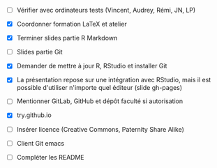 - [ ] Vérifier avec ordinateurs tests (Vincent, Audrey, Rémi, JN, LP)
- [X] Coordonner formation LaTeX et atelier
- [X] Terminer slides partie R Markdown
- [ ] Slides partie Git
- [X] Demander de mettre à jour R, RStudio et installer Git
- [X] La présentation repose sur une intégration avec RStudio, mais il est possible d'utiliser n'importe quel éditeur (slide gh-pages)
- [ ] Mentionner GitLab, GitHub et dépôt faculté si autorisation
- [X] try.github.io
- [ ] Insérer licence (Creative Commons, Paternity Share Alike)
- [ ] Client Git emacs

- [ ] Compléter les README
